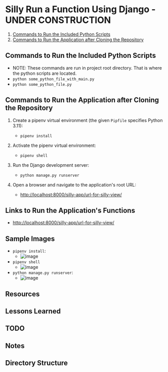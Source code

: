 # Silly Run a Function Using Django - **UNDER CONSTRUCTION**

1. [Commands to Run the Included Python Scripts](./README.md#commands-to-run-the-included-python-scripts)
1. [Commands to Run the Application after Cloning the Repository](./README.md#commands-to-run-the-application-after-cloning-the-repository)

## Commands to Run the Included Python Scripts

* NOTE: These commands are run in project root directory. That is where the python scripts are located.
* `python some_python_file_with_main.py`
* `python some_python_file.py`

## Commands to Run the Application after Cloning the Repository

1. Create a pipenv virtual environment (the given `Pipfile` specifies Python 3.11):
    * `pipenv install`

1. Activate the pipenv virtual environment:
    * `pipenv shell`

1. Run the Django development server:
    * `python manage.py runserver`

1. Open a browser and navigate to the application's root URL:
    * <http://localhost:8000/silly-app/url-for-silly-view/>

## Links to Run the Application's Functions

* <http://localhost:8000/silly-app/url-for-silly-view/>

## Sample Images

* `pipenv install`:
  * ![image](https://user-images.githubusercontent.com/47562501/206470430-50861c67-6b85-4be9-a22f-80e3e3fab627.png)
* `pipenv shell`
  * ![image](https://user-images.githubusercontent.com/47562501/206470662-11fb88c1-d30a-4dad-909c-b7fdf334103c.png)
* `python manage.py runserver`:
  * ![image](https://user-images.githubusercontent.com/47562501/206469247-571317c7-e23e-4b86-b07f-c44417b32eca.png)

## Resources

## Lessons Learned

## TODO

## Notes

## Directory Structure
